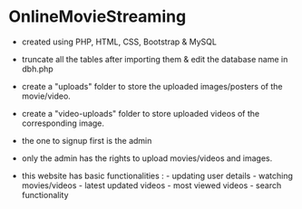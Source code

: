 # OnlineMovieStreaming

* created using PHP, HTML, CSS, Bootstrap & MySQL

* truncate all the tables after importing them & edit the database name in dbh.php

- create a "uploads" folder to store the uploaded images/posters of the movie/video.
- create a "video-uploads" folder to store uploaded videos of the corresponding image.

- the one to signup first is the admin
- only the admin has the rights to upload movies/videos and images.

- this website has basic functionalities : - updating user details
                                           - watching movies/videos
                                           - latest updated videos
                                           - most viewed videos
                                           - search functionality
